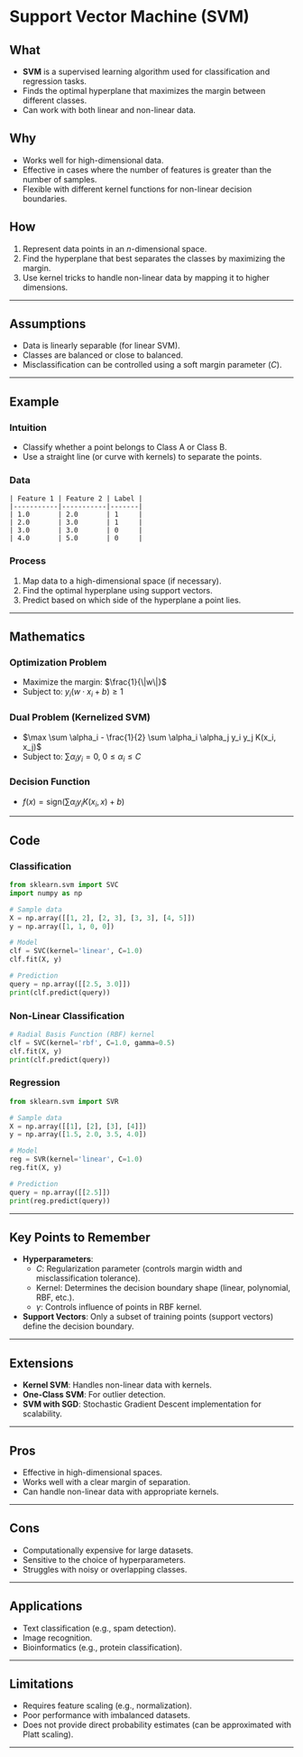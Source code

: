 # Support Vector Machine (SVM)

## What
- **SVM** is a supervised learning algorithm used for classification and regression tasks.
- Finds the optimal hyperplane that maximizes the margin between different classes.
- Can work with both linear and non-linear data.

## Why
- Works well for high-dimensional data.
- Effective in cases where the number of features is greater than the number of samples.
- Flexible with different kernel functions for non-linear decision boundaries.

## How
1. Represent data points in an $n$-dimensional space.
2. Find the hyperplane that best separates the classes by maximizing the margin.
3. Use kernel tricks to handle non-linear data by mapping it to higher dimensions.

---

## Assumptions
- Data is linearly separable (for linear SVM).
- Classes are balanced or close to balanced.
- Misclassification can be controlled using a soft margin parameter ($C$).

---

## Example

### Intuition
- Classify whether a point belongs to Class A or Class B.
- Use a straight line (or curve with kernels) to separate the points.

### Data
```plaintext
| Feature 1 | Feature 2 | Label |
|-----------|-----------|-------|
| 1.0       | 2.0       | 1     |
| 2.0       | 3.0       | 1     |
| 3.0       | 3.0       | 0     |
| 4.0       | 5.0       | 0     |
```

### Process
1. Map data to a high-dimensional space (if necessary).
2. Find the optimal hyperplane using support vectors.
3. Predict based on which side of the hyperplane a point lies.

---

## Mathematics
### Optimization Problem
- Maximize the margin: $\frac{1}{\|w\|}$
- Subject to: $y_i(w \cdot x_i + b) \geq 1$

### Dual Problem (Kernelized SVM)
- $\max \sum \alpha_i - \frac{1}{2} \sum \alpha_i \alpha_j y_i y_j K(x_i, x_j)$
- Subject to: $\sum \alpha_i y_i = 0, \; 0 \leq \alpha_i \leq C$

### Decision Function
- $f(x) = \text{sign}(\sum \alpha_i y_i K(x_i, x) + b)$

---

## Code
### Classification
```python
from sklearn.svm import SVC
import numpy as np

# Sample data
X = np.array([[1, 2], [2, 3], [3, 3], [4, 5]])
y = np.array([1, 1, 0, 0])

# Model
clf = SVC(kernel='linear', C=1.0)
clf.fit(X, y)

# Prediction
query = np.array([[2.5, 3.0]])
print(clf.predict(query))
```

### Non-Linear Classification
```python
# Radial Basis Function (RBF) kernel
clf = SVC(kernel='rbf', C=1.0, gamma=0.5)
clf.fit(X, y)
print(clf.predict(query))
```

### Regression
```python
from sklearn.svm import SVR

# Sample data
X = np.array([[1], [2], [3], [4]])
y = np.array([1.5, 2.0, 3.5, 4.0])

# Model
reg = SVR(kernel='linear', C=1.0)
reg.fit(X, y)

# Prediction
query = np.array([[2.5]])
print(reg.predict(query))
```

---

## Key Points to Remember
- **Hyperparameters**:
  - $C$: Regularization parameter (controls margin width and misclassification tolerance).
  - Kernel: Determines the decision boundary shape (linear, polynomial, RBF, etc.).
  - $\gamma$: Controls influence of points in RBF kernel.
- **Support Vectors**: Only a subset of training points (support vectors) define the decision boundary.

---

## Extensions
- **Kernel SVM**: Handles non-linear data with kernels.
- **One-Class SVM**: For outlier detection.
- **SVM with SGD**: Stochastic Gradient Descent implementation for scalability.

---

## Pros
- Effective in high-dimensional spaces.
- Works well with a clear margin of separation.
- Can handle non-linear data with appropriate kernels.

---

## Cons
- Computationally expensive for large datasets.
- Sensitive to the choice of hyperparameters.
- Struggles with noisy or overlapping classes.

---

## Applications
- Text classification (e.g., spam detection).
- Image recognition.
- Bioinformatics (e.g., protein classification).

---

## Limitations
- Requires feature scaling (e.g., normalization).
- Poor performance with imbalanced datasets.
- Does not provide direct probability estimates (can be approximated with Platt scaling).

---